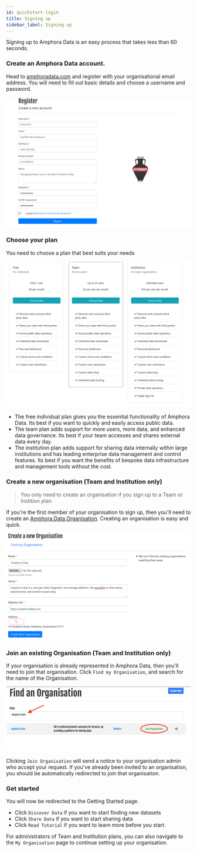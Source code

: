 ```yaml
---
id: quickstart-login
title: Signing up
sidebar_label: Signing up
---
```


Signing up to Amphora Data is an easy process that takes less than 60 seconds. 

### Create an Amphora Data account.

Head to [amphoradata.com](https://amphoradata.com) and register with your organisational email address. You will need to fill out basic details and choose a username and password.

<kbd>
<img src="../assets/screenshots/sign_up.png">
</kbd>

### Choose your plan

You need to choose a plan that best suits your needs

<kbd>
<img src="../assets/screenshots/plans.png">
</kbd>

* The free individual plan gives you the essential functionality of Amphora Data. Its best if you want to quickly and easily access public data.
* The team plan adds support for more users, more data, and enhanced data governance. Its best if your team accesses and shares external data every day. 
* The institution plan adds support for sharing data internally within large institutions and has leading enterprise data management and control features. Its best if you want the benefits of bespoke data infrastructure and management tools without the cost.


### Create a new organisation (Team and Institution only)
> You only need to create an organisation if you sign up to a Team or Instition plan

If you're the first member of your organisation to sign up, then you'll need to create an [Amphora Data Organisation](../models/organisation.md). Creating an organisation is easy and quick.

<kbd>
<img src=../assets/screenshots/new_organisation.png>
</kbd>

### Join an existing Organisation (Team and Institution only)

If your organisation is already represented in Amphora Data, then you'll need to join that organisation. Click `Find my Organisation`, and search for the name of the Organisation.

<kbd>
<img src=../assets/screenshots/join_organisation.png>
</kbd>

Clicking `Join Organisation` will send a notice to your organisation admin who accept your request. If you've already been invited to an organisation, you should be automatically redirected to join that organisation. 

### Get started

You will now be redirected to the Getting Started page. 
* Click `Discover Data` if you want to start finding new datasets
* Click `Share Data` if you want to start sharing data
* Click `Read Tutorial` if you want to learn more before you start.

For administrators of Team and Institution plans, you can also navigate to the `My Organisation` page to continue setting up your organisation.

